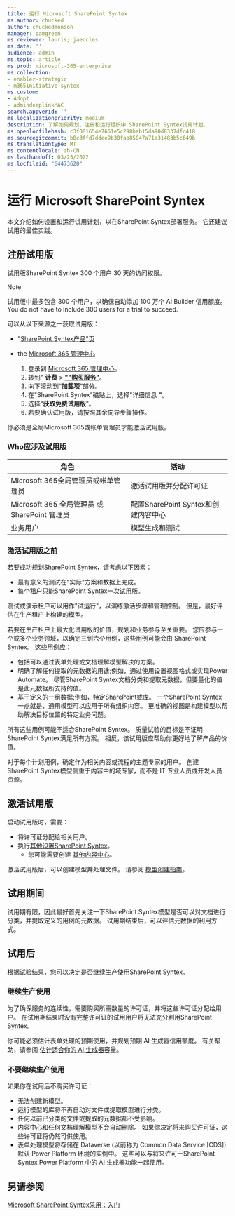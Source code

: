 ```yaml
---
title: 运行 Microsoft SharePoint Syntex
ms.author: chucked
author: chuckedmonson
manager: pamgreen
ms.reviewer: lauris; jaeccles
ms.date: ''
audience: admin
ms.topic: article
ms.prod: microsoft-365-enterprise
ms.collection:
- enabler-strategic
- m365initiative-syntex
ms.custom:
- Adopt
- admindeeplinkMAC
search.appverid: ''
ms.localizationpriority: medium
description: 了解如何规划、注册和运行组织中 SharePoint Syntex试用计划。
ms.openlocfilehash: c3f081654e7661e5c298bab15da90d8337dfc418
ms.sourcegitcommit: b0c3ffd7ddee9b30fab85047a71a31483b5c649b
ms.translationtype: MT
ms.contentlocale: zh-CN
ms.lasthandoff: 03/25/2022
ms.locfileid: "64473620"
---
```

# <a name="run-a-trial-of-microsoft-sharepoint-syntex"></a>运行 Microsoft SharePoint Syntex

本文介绍如何设置和运行试用计划，以在SharePoint Syntex部署服务。 它还建议试用的最佳实践。

## <a name="sign-up-for-a-trial"></a>注册试用版

试用版SharePoint Syntex 300 个用户 30 天的访问权限。

> [!NOTE]
> 试用版中最多包含 300 个用户，以确保自动添加 100 万个 AI Builder 信用额度。 You do not have to include 300 users for a trial to succeed.

可以从以下来源之一获取试用版：

- "[SharePoint Syntex产品"页](https://www.microsoft.com/microsoft-365/enterprise/sharepoint-syntex?activetab=pivot:overviewtab)

- the [Microsoft 365 管理中心](https://admin.microsoft.com)
    1. 登录到 [Microsoft 365 管理中心](https://admin.microsoft.com)。
    2. 转到" **计费** > <a href="https://go.microsoft.com/fwlink/p/?linkid=868433" target="_blank">**""购买服务"**</a>。
    3. 向下滚动到“**加载项**”部分。
    4. 在"SharePoint Syntex"磁贴上，选择"详细信息 **"**。
    5. 选择“**获取免费试用版**”。
    6. 若要确认试用版，请按照其余向导步骤操作。

你必须是全局Microsoft 365或帐单管理员才能激活试用版。

### <a name="who-should-be-involved-in-a-trial"></a>Who应涉及试用版

|角色|活动|
|---|---|
|Microsoft 365全局管理员或帐单管理员|激活试用版并分配许可证|
|Microsoft 365 全局管理员 或 SharePoint 管理员|配置SharePoint Syntex和创建内容中心|
|业务用户|模型生成和测试|

### <a name="before-you-activate-a-trial"></a>激活试用版之前

若要成功规划SharePoint Syntex，请考虑以下因素：

- 最有意义的测试在"实际"方案和数据上完成。
- 每个租户只能SharePoint Syntex一次试用版。

测试或演示租户可以用作"试运行"，以演练激活步骤和管理控制。 但是，最好评估在生产租户上构建的模型。

若要在生产租户上最大化试用版的价值，规划和业务参与至关重要。 您应参与一个或多个业务领域，以确定三到六个用例，这些用例可能会由 SharePoint Syntex。 这些用例应：

- 包括可以通过表单处理或文档理解模型解决的方案。
- 明确了解任何提取的元数据的用途;例如，通过使用设置视图格式或实现Power Automate。 尽管SharePoint Syntex文档分类和提取元数据，但要量化的值是此元数据所支持的值。
- 基于定义的一组数据;例如，特定SharePoint或库。 一个SharePoint Syntex一点就是，通用模型可以应用于所有组织内容。 更准确的视图是构建模型以帮助解决目标位置的特定业务问题。

所有这些用例可能不适合SharePoint Syntex。 质量试验的目标是不证明SharePoint Syntex满足所有方案。 相反，该试用版应帮助你更好地了解产品的价值。

对于每个计划用例，确定作为相关内容或流程的主题专家的用户。 创建SharePoint Syntex模型侧重于内容中的域专家，而不是 IT 专业人员或开发人员资源。

## <a name="activate-a-trial"></a>激活试用版

启动试用版时，需要：

- 将许可证分配给相关用户。
- 执行[其他设置SharePoint Syntex](set-up-content-understanding.md)。
  - 您可能需要创建 [其他内容中心](create-a-content-center.md)。

激活试用版后，可以创建模型并处理文件。 请参阅 [模型创建指南](create-a-content-center.md)。

## <a name="during-a-trial"></a>试用期间

试用期有限，因此最好首先关注一下SharePoint Syntex模型是否可以对文档进行分类，并提取定义的用例的元数据。 试用期结束后，可以评估元数据的利用方式。

## <a name="after-a-trial"></a>试用后

根据试验结果，您可以决定是否继续生产使用SharePoint Syntex。

### <a name="proceed-to-production-use"></a>继续生产使用

为了确保服务的连续性，需要购买所需数量的许可证，并将这些许可证分配给用户。 在试用期结束时没有完整许可证的试用用户将无法充分利用SharePoint Syntex。

你可能必须估计表单处理的预期使用，并规划预期 AI 生成器信用额度。 有关帮助，请参阅 [估计适合你的 AI 生成器容量](https://powerapps.microsoft.com/ai-builder-calculator/)。

### <a name="dont-proceed-to-production-use"></a>不要继续生产使用

如果你在试用后不购买许可证：

- 无法创建新模型。
- 运行模型的库将不再自动对文件或提取模型进行分类。
- 任何以前已分类的文件或提取的元数据都不受影响。
- 内容中心和任何文档理解模型不会自动删除。 如果你决定将来购买许可证，这些许可证将仍然可供使用。
- 表单处理模型将存储在 Dataverse (以前称为 Common Data Service [CDS]) 默认 Power Platform 环境的实例中。 这些可以与将来许可一SharePoint Syntex Power Platform 中的 AI 生成器功能一起使用。

## <a name="see-also"></a>另请参阅

[Microsoft SharePoint Syntex采用：入门](adoption-getstarted.md)
